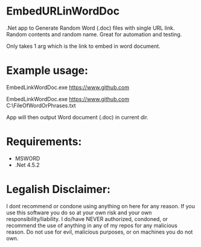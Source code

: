 # EmbedURLinWordDoc
.Net app to Generate Random Word (.doc) files with single URL link. Random contents and random name. Great for automation and testing.

Only takes 1 arg which is the link to embed in word document.

# Example usage:
EmbedLinkWordDoc.exe https://www.github.com

EmbedLinkWordDoc.exe https://www.github.com C:\FileOfWordOrPhrases.txt

App will then output Word document (.doc) in current dir.

# Requirements:
- MSWORD
- .Net 4.5.2

# Legalish Disclaimer:
I dont recommend or condone using anything on here for any reason. If you use this software you do so at your own risk and your own responsibility/liability. I do/have NEVER authorized, condoned, or recommend the use of anything in any of my repos for any malicious reason. Do not use for evil, malicious purposes, or on machines you do not own.
